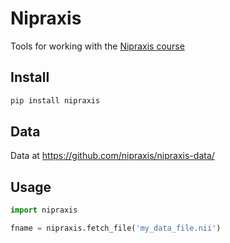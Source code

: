 # Nipraxis

Tools for working with the [Nipraxis course](https://nipraxis.org)

## Install

```bash
pip install nipraxis
```

## Data

Data at <https://github.com/nipraxis/nipraxis-data/>

## Usage

```python
import nipraxis

fname = nipraxis.fetch_file('my_data_file.nii')
```
